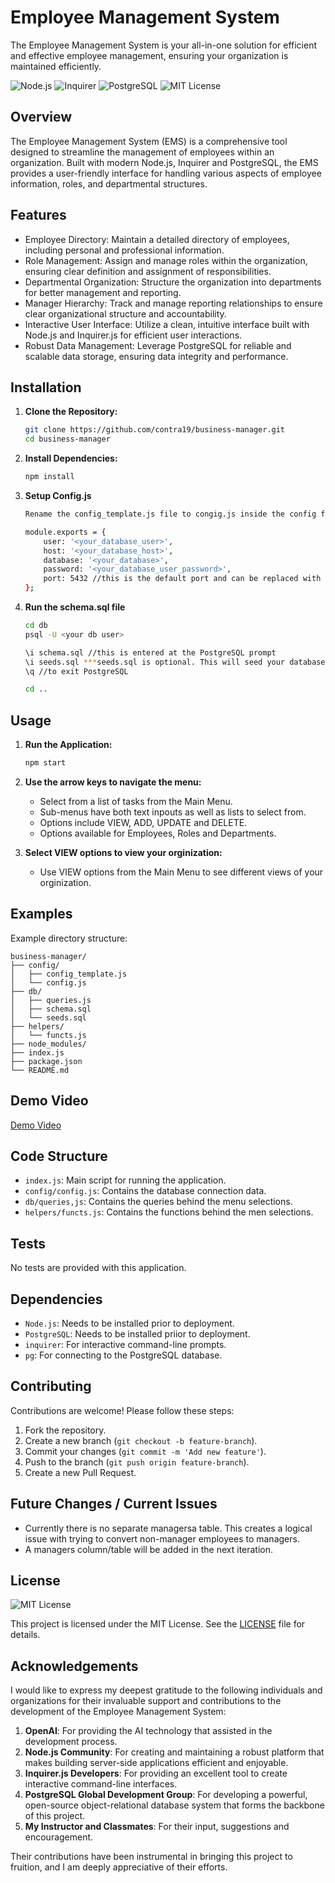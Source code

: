 # Employee Management System

The Employee Management System is your all-in-one solution for efficient and effective employee management, ensuring your organization is maintained efficiently.

![Node.js](https://img.shields.io/badge/Node.js-339933?style=for-the-badge&logo=nodedotjs&logoColor=white)
![Inquirer](https://img.shields.io/badge/Inquirer.js-000000?style=for-the-badge&logo=javascript&logoColor=white)
![PostgreSQL](https://img.shields.io/badge/PostgreSQL-336791?style=for-the-badge&logo=postgresql&logoColor=white)
![MIT License](https://img.shields.io/badge/License-MIT-yellow?style=for-the-badge)


## Overview

The Employee Management System (EMS) is a comprehensive tool designed to streamline the management of employees within an organization. Built with modern Node.js, Inquirer and PostgreSQL, the EMS provides a user-friendly interface for handling various aspects of employee information, roles, and departmental structures.

## Features

- Employee Directory: Maintain a detailed directory of employees, including personal and professional information.
- Role Management: Assign and manage roles within the organization, ensuring clear definition and assignment of responsibilities.
- Departmental Organization: Structure the organization into departments for better management and reporting.
- Manager Hierarchy: Track and manage reporting relationships to ensure clear organizational structure and accountability.
- Interactive User Interface: Utilize a clean, intuitive interface built with Node.js and Inquirer.js for efficient user interactions.
- Robust Data Management: Leverage PostgreSQL for reliable and scalable data storage, ensuring data integrity and performance.

## Installation

1. **Clone the Repository:**
    ```bash
    git clone https://github.com/contra19/business-manager.git
    cd business-manager
    ```

2. **Install Dependencies:**
    ```bash
    npm install
    ```

3. **Setup Config.js**
    ```bash
    Rename the config_template.js file to congig.js inside the config folder and update the following values:
    
    module.exports = {
        user: '<your_database_user>',
        host: '<your_database_host>',
        database: '<your_database>',
        password: '<your_database_user_password>',
        port: 5432 //this is the default port and can be replaced with <your_database_port
    };
    ```

4. **Run the schema.sql file**
    ```bash
    cd db
    psql -U <your db user>
    
    \i schema.sql //this is entered at the PostgreSQL prompt
    \i seeds.sql ***seeds.sql is optional. This will seed your database tables to have data to work with upfront.*** 
    \q //to exit PostgreSQL
    
    cd ..
    ```


## Usage

1. **Run the Application:**
    ```bash
    npm start
    ```

2. **Use the arrow keys to navigate the menu:**
    - Select from a list of tasks from the Main Menu.
    - Sub-menus have both text inpouts as well as lists to select from.
    - Options include VIEW, ADD, UPDATE and DELETE.
    - Options available for Employees, Roles and Departments.

3. **Select VIEW options to view your orginization:**
    - Use VIEW options from the Main Menu to see different views of your orginization.

## Examples

Example directory structure:

```
business-manager/
├── config/
│   ├── config_template.js
│   └── config.js
├── db/
│   ├── queries.js
│   ├── schema.sql
│   └── seeds.sql
├── helpers/
│   └── functs.js
├── node_modules/
├── index.js
├── package.json
└── README.md
```
## Demo Video
[Demo Video](https://drive.google.com/file/d/1wjDRzS3GFTxsuH0KhlOgXFgvlx3Nl4z0/view?usp=drive_link)

## Code Structure

- `index.js`: Main script for running the application.
- `config/config.js`: Contains the database connection data.
- `db/queries,js`: Contains the queries behind the menu selections.
- `helpers/functs.js`: Contains the functions behind the men selections.

## Tests

No tests are provided with this application.

## Dependencies

- `Node.js`: Needs to be installed prior to deployment.  
- `PostgreSQL`: Needs to be installed priior to deployment.
- `inquirer`: For interactive command-line prompts.
- `pg`: For connecting to the PostgreSQL database.

## Contributing

Contributions are welcome! Please follow these steps:

1. Fork the repository.
2. Create a new branch (`git checkout -b feature-branch`).
3. Commit your changes (`git commit -m 'Add new feature'`).
4. Push to the branch (`git push origin feature-branch`).
5. Create a new Pull Request.

## Future Changes / Current Issues

- Currently there is no separate managersa table. This creates a logical issue with trying to convert non-manager employees to managers.
- A managers column/table will be added in the next iteration.  

## License

![MIT License](https://img.shields.io/badge/License-MIT-yellow?style=for-the-badge)

This project is licensed under the MIT License. See the [LICENSE](LICENSE) file for details.

## Acknowledgements

I would like to express my deepest gratitude to the following individuals and organizations for their invaluable support and contributions to the development of the Employee Management System:

1. **OpenAI**: For providing the AI technology that assisted in the development process.
2. **Node.js Community**: For creating and maintaining a robust platform that makes building server-side applications efficient and enjoyable.
3. **Inquirer.js Developers**: For providing an excellent tool to create interactive command-line interfaces.
4. **PostgreSQL Global Development Group**: For developing a powerful, open-source object-relational database system that forms the backbone of this project.
5. **My Instructor and Classmates**: For their input, suggestions and encouragement. 

Their contributions have been instrumental in bringing this project to fruition, and I am deeply appreciative of their efforts.


